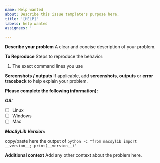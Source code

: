 ```yaml
---
name: Help wanted
about: Describe this issue template's purpose here.
title: '[HELP]'
labels: help wanted
assignees: ''

---
```


**Describe your problem**
A clear and concise description of your problem.

**To Reproduce**
Steps to reproduce the behavior:

1. The exact command lines you use

**Screenshots / outputs**
If applicable, add **screenshots**, **outputs** or **error traceback**
to help explain your problem.

**Please complete the following information):**

***OS:***

 - [ ] Linux
 - [ ] Windows
 - [ ] Mac

***MacSyLib Version:***

  copy/paste here the output of `python -c "from macsylib import __version__; print(__version__)"`

**Additional context**
Add any other context about the problem here.
